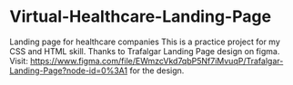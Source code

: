 # Virtual-Healthcare-Landing-Page
 Landing page for healthcare companies
This is a practice project for my CSS and HTML skill. Thanks to Trafalgar Landing Page design on figma. 
Visit: https://www.figma.com/file/EWmzcVkd7qbP5Nf7iMvuqP/Trafalgar-Landing-Page?node-id=0%3A1 for the design.

